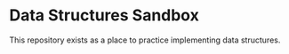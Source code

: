# Data Structures Sandbox

This repository exists as a place to practice implementing data structures.